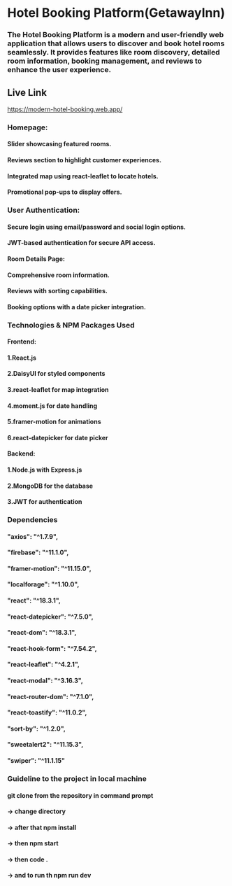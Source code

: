 # Hotel Booking Platform(GetawayInn)
### The Hotel Booking Platform is a modern and user-friendly web application that allows users to discover and book hotel rooms seamlessly. It provides features like room discovery, detailed room information, booking management, and reviews to enhance the user experience.

## Live Link
https://modern-hotel-booking.web.app/

### Homepage:

#### Slider showcasing featured rooms.

#### Reviews section to highlight customer experiences.

#### Integrated map using react-leaflet to locate hotels.

#### Promotional pop-ups to display offers.


### User Authentication:

#### Secure login using email/password and social login options.

#### JWT-based authentication for secure API access.


#### Room Details Page:

#### Comprehensive room information.

#### Reviews with sorting capabilities.

#### Booking options with a date picker integration.


### Technologies & NPM Packages Used

#### Frontend:

#### 1.React.js

#### 2.DaisyUI for styled components

#### 3.react-leaflet for map integration

#### 4.moment.js for date handling

#### 5.framer-motion for animations

#### 6.react-datepicker for date picker

#### Backend:

#### 1.Node.js with Express.js

#### 2.MongoDB for the database

#### 3.JWT for authentication

### Dependencies

#### "axios": "^1.7.9",
#### "firebase": "^11.1.0",
#### "framer-motion": "^11.15.0",
#### "localforage": "^1.10.0",
#### "react": "^18.3.1",
#### "react-datepicker": "^7.5.0",
#### "react-dom": "^18.3.1",
#### "react-hook-form": "^7.54.2",
#### "react-leaflet": "^4.2.1",
#### "react-modal": "^3.16.3",
#### "react-router-dom": "^7.1.0",
#### "react-toastify": "^11.0.2",
#### "sort-by": "^1.2.0",
#### "sweetalert2": "^11.15.3",
#### "swiper": "^11.1.15"


### Guideline to the project in local machine
  #### git clone from the repository in command prompt
  #### -> change directory
  #### -> after that npm install
  #### -> then npm start
  #### -> then code .  
  #### -> and to run th npm run dev
